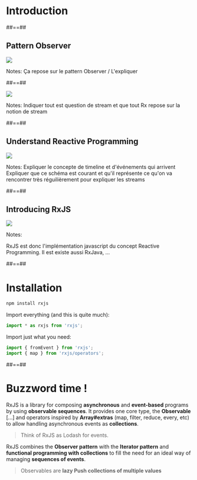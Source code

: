 <!-- .slide: class="transition-white sfeir-bg-red" -->

# Introduction

##==##

## Pattern Observer

<div class="full-center">
 <img src="./assets/images/Pattern-Observer.png">
</div>

Notes:
Ça repose sur le pattern Observer / L'expliquer

##==##

<div class="full-center">
 <img class="h-600" src="./assets/images/everything-stream.jpeg">
</div>

Notes:
Indiquer tout est question de stream et que tout Rx repose sur la notion de stream

##==##

## Understand Reactive Programming

<div class="full-center">
 <img src="./assets/images/Stream-explanation.png">
</div>

Notes:
Expliquer le concepte de timeline et d'événements qui arrivent
Expliquer que ce schéma est courant et qu'il représente ce qu'on va rencontrer très réguilièrement pour expliquer les streams

##==##

## Introducing RxJS

<div class="full-center">
 <img src="./assets/images/Rx_Logo-512-512.png">
</div>

Notes:

RxJS est donc l'implémentation javascript du concept Reactive Programming. Il est existe aussi RxJava, ...

##==##

<!-- .slide: class="with-code consolas" -->

# Installation

```sh
npm install rxjs
```

<!-- .element: class="big-code block" -->

Import everything (and this is quite much):

<!-- .element: class="text-center" -->

```javascript
import * as rxjs from 'rxjs';
```

<!-- .element: class="big-code block" -->

Import just what you need:

<!-- .element: class="text-center" -->

```javascript
import { fromEvent } from 'rxjs';
import { map } from 'rxjs/operators';
```

<!-- .element: class="big-code block" -->

##==##

# Buzzword time !

RxJS is a library for composing **asynchronous** and **event-based** programs by using **observable sequences**. It provides one core type, the **Observable** [...] and operators inspired by **Array#extras** (map, filter, reduce, every, etc) to allow handling asynchronous events as **collections**.

> Think of RxJS as Lodash for events.

RxJS combines the **Observer pattern** with the **Iterator pattern** and **functional programming with collections** to fill the need for an ideal way of managing **sequences of events**.

> Observables are **lazy Push collections of multiple values**
